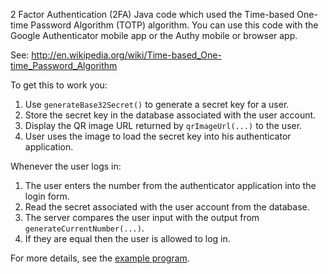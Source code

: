 2 Factor Authentication (2FA) Java code which used the Time-based One-time Password
Algorithm (TOTP) algorithm.  You can use this code with the Google Authenticator
mobile app or the Authy mobile or browser app.

See: http://en.wikipedia.org/wiki/Time-based_One-time_Password_Algorithm

To get this to work you:

 1. Use `generateBase32Secret()` to generate a secret key for a user.
 2. Store the secret key in the database associated with the user account.
 3. Display the QR image URL returned by `qrImageUrl(...)` to the user.
 4. User uses the image to load the secret key into his authenticator application.

Whenever the user logs in:

 1. The user enters the number from the authenticator application into the login form.
 2. Read the secret associated with the user account from the database.
 3. The server compares the user input with the output from `generateCurrentNumber(...)`.
 4. If they are equal then the user is allowed to log in.

For more details, see the [example program](src/test/java/com/j256/totp/TwoFactorAuthExample.java).
